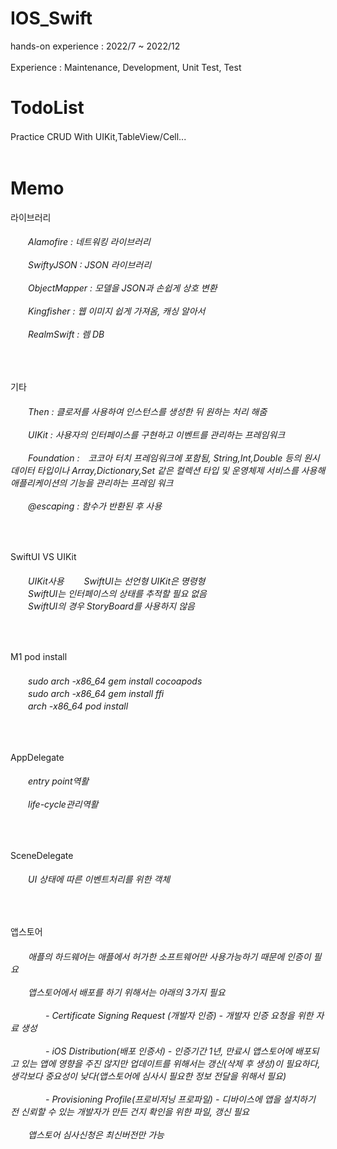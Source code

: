 # IOS_Swift
hands-on experience : 2022/7 ~ 2022/12 <br><br>
Experience : Maintenance, Development, Unit Test, Test

# TodoList
Practice CRUD With UIKit,TableView/Cell...　
<br><br> 

# Memo

라이브러리
<h6>
　　Alamofire : 네트워킹 라이브러리<br><br>
　　SwiftyJSON : JSON 라이브러리<br><br>
　　ObjectMapper : 모델을 JSON과 손쉽게 상호 변환<br><br>
　　Kingfisher : 웹 이미지 쉽게 가져옴, 캐싱 알아서<br><br>
　　RealmSwift : 렘 DB 
</h6>
<br>

기타
<h6>
　　Then : 클로저를 사용하여 인스턴스를 생성한 뒤 원하는 처리 해줌<br><br>
　　UIKit : 사용자의 인터페이스를 구현하고 이벤트를 관리하는 프레임워크　<br><br>
　　Foundation :　코코아 터치 프레임워크에 포함됨, String,Int,Double 등의 원시 데이터 타입이나 Array,Dictionary,Set 같은 컬렉션 타입 및 운영체제 서비스를 사용해 애플리케이션의 기능을 관리하는 프레임 워크<br><br>
　　@escaping : 함수가 반환된 후 사용  
</h6>
<br>

SwiftUI VS UIKit
<h6>
　　UIKit사용
　　SwiftUI는 선언형 UIKit은 명령형 <br>
　　SwiftUI는 인터페이스의 상태를 추적할 필요 없음 <br>
　　SwiftUI의 경우 StoryBoard를 사용하지 않음 
</h6>
<br>

M1 pod install
<h6>
　　sudo arch -x86_64 gem install cocoapods<br>
　　sudo arch -x86_64 gem install ffi<br>
　　arch -x86_64 pod install
</h6>
<br>


AppDelegate
<h6>
　　entry point역활<br><br>
　　life-cycle관리역활
</h6>
<br>

SceneDelegate
<h6>
　　UI 상태에 따른 이벤트처리를 위한 객체
</h6>
<br>

앱스토어
<h6>
　　애플의 하드웨어는 애플에서 허가한 소프트웨어만 사용가능하기 때문에 인증이 필요<br><br>
　　앱스토어에서 배포를 하기 위해서는 아래의 3가지 필요<br><br>
　　　　- Certificate Signing Request (개발자 인증) - 개발자 인증 요청을 위한 자료 생성<br><br>
　　　　- iOS Distribution(배포 인증서) - 인증기간 1년, 만료시 앱스토어에 배포되고 있는 앱에 영향을 주진 않지만 업데이트를 위해서는 갱신(삭제 후 생성)이 필요하다, 생각보다 중요성이 낮다(앱스토어에 심사시 필요한 정보 전달을 위해서 필요)<br><br>
　　　　- Provisioning Profile(프로비저닝 프로파일) - 디바이스에 앱을 설치하기 전 신뢰할 수 있는 개발자가 만든 건지 확인을 위한 파일, 갱신 필요<br><br>
　　앱스토어 심사신청은 최신버전만 가능
</h6>
<br>
